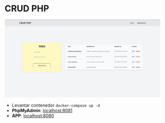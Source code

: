 # CRUD PHP

![Mockup](https://github.com/matiaslenci/CRUD_PHP/blob/aprendiendo-php/assets/crud_php_img.jpg)

- Levantar contenedor ```docker-compose up -d```
- **PhpMyAdmin**: [localhost:8081](http://localhost:8081)
- **APP**: [localhost:8080](http://localhost:8080) 